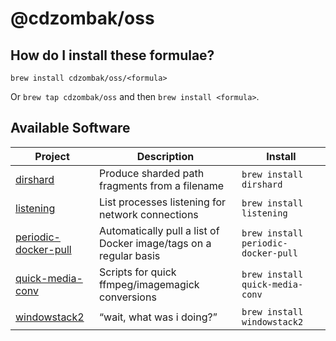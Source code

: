 # @cdzombak/oss

## How do I install these formulae?

`brew install cdzombak/oss/<formula>`

Or `brew tap cdzombak/oss` and then `brew install <formula>`.

## Available Software

<!-- project_table_start -->
| Project                                                                  | Description                                                       | Install                             |
| ------------------------------------------------------------------------ | ----------------------------------------------------------------- | ----------------------------------- |
| [dirshard](https://github.com/cdzombak/dirshard)                         | Produce sharded path fragments from a filename                    | `brew install dirshard`             |
| [listening](https://github.com/cdzombak/listening)                       | List processes listening for network connections                  | `brew install listening`            |
| [periodic-docker-pull](https://github.com/cdzombak/periodic-docker-pull) | Automatically pull a list of Docker image/tags on a regular basis | `brew install periodic-docker-pull` |
| [quick-media-conv](https://github.com/cdzombak/quick-media-conv)         | Scripts for quick ffmpeg/imagemagick conversions                  | `brew install quick-media-conv`     |
| [windowstack2](https://github.com/cdzombak/windowstack2)                 | “wait, what was i doing?”                                         | `brew install windowstack2`         |
<!-- project_table_end -->
